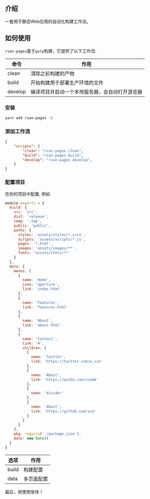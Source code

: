 ## 介绍
一套用于静态Web应用的自动化构建工作流。

## 如何使用
`rsan-pages`基于`gulp`构建，它提供了以下工作流:

|  命令   | 作用  |
|  ----  | ----  |
| clean  | 清除之前构建的产物 |
| build  | 开始构建用于部署生产环境的文件 |
| develop | 编译项目并启动一个本地服务器，会自动打开游览器 |

### 安装
```sh
yarn add rsan-pages -D
```
### 添加工作流
```json
{
    "scripts": {
        "clean": "rsan-pages clean",
        "build": "rsan-pages build",
        "develop": "rsan-pages develop",
    }
}
```

### 配置项目
在你的项目中配置, 例如
```javascript
module.exports = {
  build: {
    src: 'src',
    dist: 'release',
    temp: '.tmp',
    public: 'public',
    paths: {
      styles: 'assets/styles/*.scss',
      scripts: 'assets/scripts/*.js',
      pages: '*.html',
      images: 'assets/images/**',
      fonts: 'assets/fonts/**'
    }
  },
  data: {
    menus: [
      {
        name: 'Home',
        icon: 'aperture',
        link: 'index.html'
      },
      {
        name: 'Features',
        link: 'features.html'
      },
      {
        name: 'About',
        link: 'about.html'
      },
      {
        name: 'Contact',
        link: '#',
        children: [
          {
            name: 'Twitter',
            link: 'https://twitter.com/w_zce'
          },
          {
            name: 'About',
            link: 'https://weibo.com/zceme'
          },
          {
            name: 'divider'
          },
          {
            name: 'About',
            link: 'https://github.com/zce'
          }
        ]
      }
    ],
    pkg: require('./package.json'),
    date: new Date()
  }
}
```
|  选项   | 作用  |
|  ----  | ----  |
| build  | 构建配置 |
| data  | 多页面配置 |


最后，祝使用愉快！
